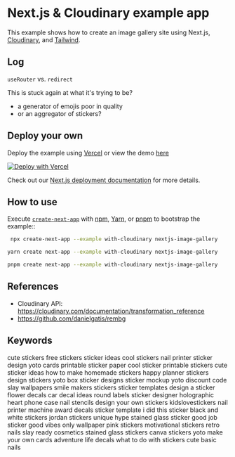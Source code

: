 # Next.js & Cloudinary example app

This example shows how to create an image gallery site using Next.js, [Cloudinary](https://cloudinary.com), and [Tailwind](https://tailwindcss.com).

## Log

`useRouter` vs. `redirect`

This is stuck again at what it's trying to be?

- a generator of emojis poor in quality
- or an aggregator of stickers?

## Deploy your own

Deploy the example using [Vercel](https://vercel.com?utm_source=github&utm_medium=readme&utm_campaign=next-example) or view the demo [here](https://nextconf-images.vercel.app/)

[![Deploy with Vercel](https://vercel.com/button)](https://vercel.com/new/clone?repository-url=https://github.com/vercel/next.js/tree/canary/examples/with-cloudinary&project-name=nextjs-image-gallery&repository-name=with-cloudinary&env=NEXT_PUBLIC_CLOUDINARY_CLOUD_NAME,CLOUDINARY_API_KEY,CLOUDINARY_API_SECRET,CLOUDINARY_FOLDER&envDescription=API%20Keys%20from%20Cloudinary%20needed%20to%20run%20this%20application.)

Check out our [Next.js deployment documentation](https://nextjs.org/docs/deployment) for more details.

## How to use

Execute [`create-next-app`](https://github.com/vercel/next.js/tree/canary/packages/create-next-app) with [npm](https://docs.npmjs.com/cli/init), [Yarn](https://yarnpkg.com/lang/en/docs/cli/create/), or [pnpm](https://pnpm.io) to bootstrap the example::

```bash
 npx create-next-app --example with-cloudinary nextjs-image-gallery
```

```bash
yarn create next-app --example with-cloudinary nextjs-image-gallery
```

```bash
pnpm create next-app --example with-cloudinary nextjs-image-gallery
```

## References

- Cloudinary API: https://cloudinary.com/documentation/transformation_reference
- https://github.com/danielgatis/rembg

## Keywords

cute stickers
free stickers
sticker ideas
cool stickers
nail printer
sticker design
yoto cards
printable sticker paper
cool sticker
printable stickers
cute sticker ideas
how to make homemade stickers
happy planner stickers
design stickers
yoto box
sticker designs
sticker mockup
yoto discount code
slay wallpapers
smile makers stickers
sticker templates
design a sticker
flower decals
car decal ideas
round labels
sticker designer
holographic heart phone case
nail stencils
design your own stickers
kidslovestickers
nail printer machine
award decals
sticker template
i did this sticker
black and white stickers
jordan stickers
unique hype
stained glass sticker
good job sticker
good vibes only wallpaper
pink stickers
motivational stickers
retro nails
slay ready cosmetics
stained glass stickers
canva stickers
yoto make your own cards
adventure life decals
what to do with stickers
cute basic nails
